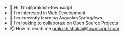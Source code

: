 - 👋 Hi, I’m @prakash-townscript
- 👀 I’m interested in Web Development
- 🌱 I’m currently learning Angualar/Spring/Aws
- 💞️ I’m looking to collaborate on Open Source Projects
- 📫 How to reach me prakash.shukla@townscript.com

<!---
prakash-townscript/prakash-townscript is a ✨ special ✨ repository because its `README.md` (this file) appears on your GitHub profile.
You can click the Preview link to take a look at your changes.
--->
